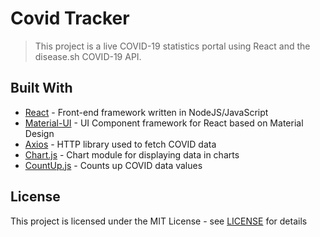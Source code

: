 # Covid Tracker

> This project is a live COVID-19 statistics portal using React and the disease.sh COVID-19 API.

## Built With

- [React](https://reactjs.org/) - Front-end framework written in NodeJS/JavaScript
- [Material-UI](https://material-ui.com/) - UI Component framework for React based on Material Design
- [Axios](https://github.com/axios/axios) - HTTP library used to fetch COVID data
- [Chart.js](https://github.com/reactchartjs/react-chartjs-2) - Chart module for displaying data in charts
- [CountUp.js](https://github.com/glennreyes/react-countup) - Counts up COVID data values

## License

This project is licensed under the MIT License - see [LICENSE](LICENSE) for details